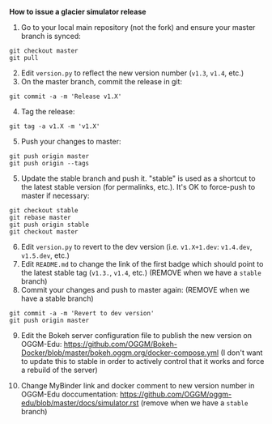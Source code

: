 **How to issue a glacier simulator release**

1. Go to your local main repository (not the fork) and ensure your master branch is synced:
```
git checkout master
git pull
```
2. Edit `version.py` to reflect the new version number (`v1.3`, `v1.4`, etc.)
3. On the master branch, commit the release in git:
```
git commit -a -m 'Release v1.X'
```
4. Tag the release:
```
git tag -a v1.X -m 'v1.X'
```
5. Push your changes to master:
```
git push origin master
git push origin --tags
```
5. Update the stable branch and push it. "stable" is used as a shortcut to the latest stable version (for permalinks, etc.). It's OK to force-push to master if necessary:
```
git checkout stable
git rebase master
git push origin stable
git checkout master
```
6. Edit `version.py` to revert to the dev version (i.e. `v1.X+1.dev`: `v1.4.dev`, `v1.5.dev`, etc.)
7. Edit `README.md` to change the link of the first badge which should point to the latest stable tag (`v1.3.`, `v1.4`, etc.) (REMOVE when we have a `stable` branch)
8. Commit your changes and push to master again: (REMOVE when we have a stable branch)
```
git commit -a -m 'Revert to dev version'
git push origin master
```
9. Edit the Bokeh server configuration file to publish the new version on OGGM-Edu: https://github.com/OGGM/Bokeh-Docker/blob/master/bokeh.oggm.org/docker-compose.yml (I don't want to update this to stable in order to actively control that it works and force a rebuild of the server)

10. Change MyBinder link and docker comment to new version number in OGGM-Edu doccumentation: https://github.com/OGGM/oggm-edu/blob/master/docs/simulator.rst (remove when we have a `stable` branch)
 
